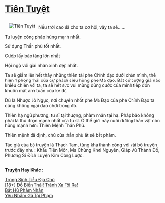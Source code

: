 <a href="https://utruyen.com/tien-tuyet/8366/" title="Tiên Tuyệt"><h1>Tiên Tuyệt</h1></a><div style="display:table"><img align="right" style="float: left; padding: 10px;" src="https://utruyen.com/images/story/200x260/tien-tuyet.jpg" alt="Tiên Tuyệt"><i></i><p></p>Nếu trời cao đã cho ta cơ hội, vậy ta sẽ......<p></p>Tu luyện công pháp hùng mạnh nhất.<p></p>Sử dụng Thần phù tốt nhất.<p></p>Cướp lấy bảo tàng lớn nhất<p></p>Hội ngộ với giai nhân xinh đẹp nhất.<p></p><p></p>Ta sẽ giẫm lên hết thảy những thiên tài phe Chính đạo dưới chân mình, thể hiện 1 phong thái của cự phách siêu hùng phe Ma đạo. Bất cứ cường giả nào khiêu chiến với ta, ta sẽ hết sức vui mừng dùng cước của mình tiếp đón khuôn mặt anh tuấn của kẻ đó.<p></p>Dù là Nhược Lô Ngục, nơi chuyên nhốt phe Ma Đạo của phe Chính Đạo ta cũng không ngại dạo chơi trong đó.<p></p>Thiên hạ ngũ phương, tu sĩ tại thượng, phàm nhân tại hạ. Pháp bảo không phải là thủ đoạn mạnh nhất của tu sĩ. Ở thế giới này nuôi dưỡng thần vật còn hùng mạnh hơn: Thiên Mệnh Thần Phù.<p></p>Thiên mệnh đã định, chủ của thần phù ắt sẽ bất phàm.<p></p>Tác giả của bộ truyện là Thạch Tam, từng khá thành công với vài bộ truyện trước đây như : Khấu Tiên Môn, Ma Chủng Khởi Nguyên, Giáp Vũ Thánh Đồ, Phương Sĩ Đích Luyện Kim Công Lược.</div><p><br><b>Truyện Hay Khác :</b></p><a href="https://utruyen.com/trong-sinh-tieu-dia-chu/3258/" alt="Trọng Sinh Tiểu Địa Chủ">Trọng Sinh Tiểu Địa Chủ</a><br/><a href="https://github.com/quanluxury/truyenhot/tree/master/truyenhay/17138/" alt="[18+] Đồ Biến Thái! Tránh Xa Tôi Ra!">[18+] Đồ Biến Thái! Tránh Xa Tôi Ra!</a><br/><a href="https://github.com/quanluxury/truyenhot/tree/master/truyenhay/12437/" alt="Bất Hủ Phàm Nhân">Bất Hủ Phàm Nhân</a><br/><a href="https://github.com/quanluxury/ngontinhhot/tree/master/truyenhay/19266/" alt="Yêu Nhầm Gã Tội Phạm">Yêu Nhầm Gã Tội Phạm</a><br/>